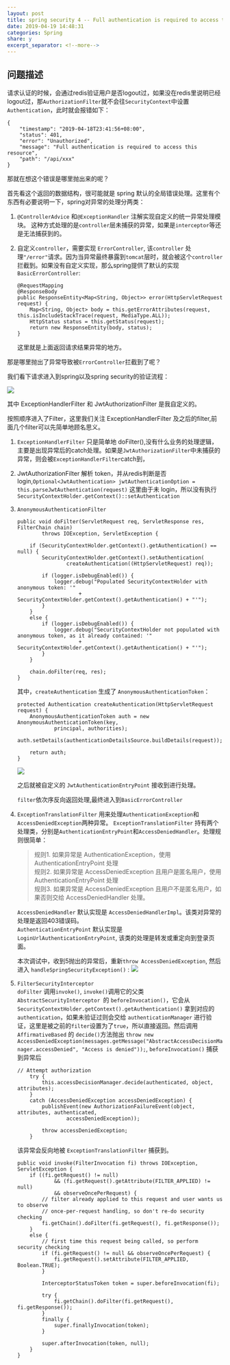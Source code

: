 ```yaml
---
layout: post
title: spring security 4 -- Full authentication is required to access this resource 引发的源码调试
date: 2019-04-19 14:48:31
categories: Spring
share: y
excerpt_separator: <!--more-->
---
```


<!--more-->

## 问题描述

请求认证的时候，会通过redis验证用户是否logout过，如果没在redis里说明已经logout过，那`AuthorizationFilter`就不会往`SecurityContext`中设置`Authentication`，此时就会报错如下：

```
{
    "timestamp": "2019-04-18T23:41:56+08:00",
    "status": 401,
    "error": "Unauthorized",
    "message": "Full authentication is required to access this resource",
    "path": "/api/xxx"
}
```

那就在想这个错误是哪里抛出来的呢？

首先看这个返回的数据结构，很可能就是 spring 默认的全局错误处理。这里有个东西有必要说明一下，spring对异常的处理分两类：

1. `@ControllerAdvice` 和`@ExceptionHandler` 注解实现自定义的统一异常处理模块。
	这种方式处理的是`controller`层未捕获的异常，如果是`interceptor`等还是无法捕获到的。
2. 自定义`controller`，需要实现 `ErrorController`, 该`controller` 处理`"/error"`请求。因为当异常最终暴露到`tomcat`层时，就会被这个`controller`拦截到。如果没有自定义实现，那么spring提供了默认的实现`BasicErrorController`:

	```
	@RequestMapping
	@ResponseBody
   	public ResponseEntity<Map<String, Object>> error(HttpServletRequest request) {
        Map<String, Object> body = this.getErrorAttributes(request, this.isIncludeStackTrace(request, MediaType.ALL));
        HttpStatus status = this.getStatus(request);
        return new ResponseEntity(body, status);
    }
	```
	这里就是上面返回请求结果异常的地方。
	
那是哪里抛出了异常导致被`ErrorController`拦截到了呢？

我们看下请求进入到spring以及spring security的验证流程：

![](../images/filter_chain.png)

其中 ExceptionHandlerFilter 和 JwtAuthorizationFilter 是我自定义的。

按照顺序进入了Filter，这里我们关注 ExceptionHandlerFilter 及之后的filter,前面几个filter可以先简单地顾名思义。 

1. `ExceptionHandlerFilter` 只是简单地 doFilter(),没有什么业务的处理逻辑，主要是出现异常后的catch处理。如果是`JwtAuthorizationFilter`中未捕获的异常，则会被`ExceptionHandlerFilter`catch到，
2. JwtAuthorizationFilter 解析 token，并从redis判断是否 login,`Optional<JwtAuthentication> jwtAuthenticationOption = this.parseJwtAuthentication(request)` 这里由于未 login，所以没有执行`SecurityContextHolder.getContext()::setAuthentication`
3. `AnonymousAuthenticationFilter`

	```
	public void doFilter(ServletRequest req, ServletResponse res, FilterChain chain)
			throws IOException, ServletException {

		if (SecurityContextHolder.getContext().getAuthentication() == null) {
			SecurityContextHolder.getContext().setAuthentication(
					createAuthentication((HttpServletRequest) req));

			if (logger.isDebugEnabled()) {
				logger.debug("Populated SecurityContextHolder with anonymous token: '"
						+ SecurityContextHolder.getContext().getAuthentication() + "'");
			}
		}
		else {
			if (logger.isDebugEnabled()) {
				logger.debug("SecurityContextHolder not populated with anonymous token, as it already contained: '"
						+ SecurityContextHolder.getContext().getAuthentication() + "'");
			}
		}

		chain.doFilter(req, res);
	}
	```
	其中，`createAuthentication` 生成了 `AnonymousAuthenticationToken`：
	
	```
	protected Authentication createAuthentication(HttpServletRequest request) {
		AnonymousAuthenticationToken auth = new AnonymousAuthenticationToken(key,
				principal, authorities);
		auth.setDetails(authenticationDetailsSource.buildDetails(request));

		return auth;
	}
	```
	
	![](../images/anonymousToken.png)
	
	之后就被自定义的 `JwtAuthenticationEntryPoint` 接收到进行处理。
	
	`filter`依次序反向返回处理,最终进入到`BasicErrorController`
4. `ExceptionTranslationFilter`
	用来处理`AuthenticationException`和`AccessDeniedException`两种异常。   `ExceptionTranslationFilter` 持有两个处理类，分别是`AuthenticationEntryPoint`和`AccessDeniedHandler`。处理规则很简单：
	>规则1. 如果异常是 AuthenticationException，使用 AuthenticationEntryPoint 处理  
规则2. 如果异常是 AccessDeniedException 且用户是匿名用户，使用 AuthenticationEntryPoint 处理  
规则3. 如果异常是 AccessDeniedException 且用户不是匿名用户，如果否则交给 AccessDeniedHandler 处理。  

	`AccessDeniedHandler` 默认实现是 `AccessDeniedHandlerImpl`。该类对异常的处理是返回403错误码。   
	`AuthenticationEntryPoint` 默认实现是 `LoginUrlAuthenticationEntryPoint`, 该类的处理是转发或重定向到登录页面。
	
	本次调试中，收到5抛出的异常后，重新`throw AccessDeniedException`, 然后进入 `handleSpringSecurityException()` :
	![](../images/ExceptionTranslationFilter.png)
5. `FilterSecurityInterceptor`   
	`doFilter` 调用`invoke()`, `invoke()`调用它的父类 `AbstractSecurityInterceptor `的 `beforeInvocation()`，它会从 `SecurityContextHolder.getContext().getAuthentication()` 拿到对应的`authentication`，如果未验证过则会交给 `authenticationManager` 进行验证，这里是被之前的`filter`设置为了`true`，所以直接返回。然后调用 `AffirmativeBased` 的 `decide()`方法抛出 `throw new AccessDeniedException(messages.getMessage("AbstractAccessDecisionManager.accessDenied", "Access is denied"));`, `beforeInvocation()` 捕获到异常后
	
	```
	// Attempt authorization
		try {
			this.accessDecisionManager.decide(authenticated, object, attributes);
		}
		catch (AccessDeniedException accessDeniedException) {
			publishEvent(new AuthorizationFailureEvent(object, attributes, authenticated,
					accessDeniedException));

			throw accessDeniedException;
		}
	```
	该异常会反向地被 `ExceptionTranslationFilter` 捕获到。

	```
	public void invoke(FilterInvocation fi) throws IOException, ServletException {
		if ((fi.getRequest() != null)
				&& (fi.getRequest().getAttribute(FILTER_APPLIED) != null)
				&& observeOncePerRequest) {
			// filter already applied to this request and user wants us to observe
			// once-per-request handling, so don't re-do security checking
			fi.getChain().doFilter(fi.getRequest(), fi.getResponse());
		}
		else {
			// first time this request being called, so perform security checking
			if (fi.getRequest() != null && observeOncePerRequest) {
				fi.getRequest().setAttribute(FILTER_APPLIED, Boolean.TRUE);
			}

			InterceptorStatusToken token = super.beforeInvocation(fi);

			try {
				fi.getChain().doFilter(fi.getRequest(), fi.getResponse());
			}
			finally {
				super.finallyInvocation(token);
			}

			super.afterInvocation(token, null);
		}
	}

	```